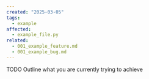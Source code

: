 ```yaml
---
created: "2025-03-05"
tags:
  - example
affected:
  - example_file.py
related:
  - 001_example_feature.md
  - 001_example_bug.md
---
```


TODO Outline what you are currently trying to achieve
